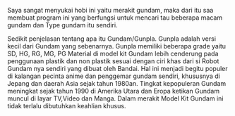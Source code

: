 Saya sangat menyukai hobi ini yaitu merakit gundam, maka dari itu saa membuat program ini 
yang berfungsi untuk mencari tau beberapa macam gundam dan Type gundam itu sendiri.

Sedikit penjelasan tentang apa itu Gundam/Gunpla.
Gunpla adalah versi kecil dari Gundam yang sebenarnya. Gunpla memiliki beberapa grade yaitu SD, HG, RG, MG, PG 
Material di model kit Gundam lebih cenderung pada penggunaan plastik dan non plastik sesuai dengan ciri khas
dari si Robot Gundam nya sendiri yang dibuat oleh Bandai. Hal ini menjadi begitu populer di kalangan pecinta
anime dan penggemar gundam sendiri, khususnya di Jepang dan daerah Asia sejak tahun 1980an. Tingkat
kepopuleran Gundam meningkat sejak tahun 1990 di Amerika Utara dan Eropa ketikan Gundam muncul di layar TV,Video
dan Manga. Dalam merakit Model Kit Gundam ini tidak terlalu dibutuhkan keahlian khusus.

